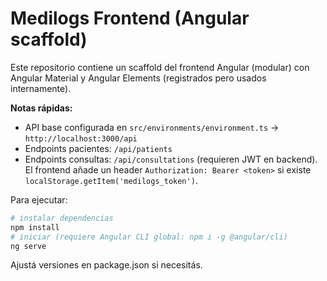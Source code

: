 # Medilogs Frontend (Angular scaffold)

Este repositorio contiene un scaffold del frontend Angular (modular) con Angular Material y Angular Elements (registrados pero usados internamente).

**Notas rápidas:**
- API base configurada en `src/environments/environment.ts` -> `http://localhost:3000/api`
- Endpoints pacientes: `/api/patients`
- Endpoints consultas: `/api/consultations` (requieren JWT en backend). El frontend añade un header `Authorization: Bearer <token>` si existe `localStorage.getItem('medilogs_token')`.

Para ejecutar:

```bash
# instalar dependencias
npm install
# iniciar (requiere Angular CLI global: npm i -g @angular/cli)
ng serve
```

Ajustá versiones en package.json si necesitás.
